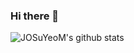 ### Hi there 👋

<!--
**JOSuYeoM/JOSuYeoM** is a ✨ _special_ ✨ repository because its `README.md` (this file) appears on your GitHub profile.

Here are some ideas to get you started:

- 🔭 I’m currently working on ...
- 🌱 I’m currently learning ...
- 👯 I’m looking to collaborate on ...
- 🤔 I’m looking for help with ...
- 💬 Ask me about ...
- 📫 How to reach me: ...
- 😄 Pronouns: ...
- ⚡ Fun fact: ...
-->

![JOSuYeoM's github stats](https://github-readme-stats.vercel.app/api?username=JOSuYeoM&show_icons=true)

<script src="https://gist.github.com/JOSuYeoM/586aff1f91da9945354d63d9c9c175d2.js"></script>
